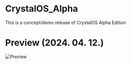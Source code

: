 # CrystalOS_Alpha
This is a concept/demo release of CrystalOS Alpha Edition

# Preview (2024. 04. 12.)
![Preview](https://cdn.discordapp.com/attachments/819707035360034836/1228432301109543004/image.png?ex=662c05bb&is=661990bb&hm=7c57f0d764610ef06b64016b67881801ef69af7f37186b9c3c5a3072f3c563cb&)
